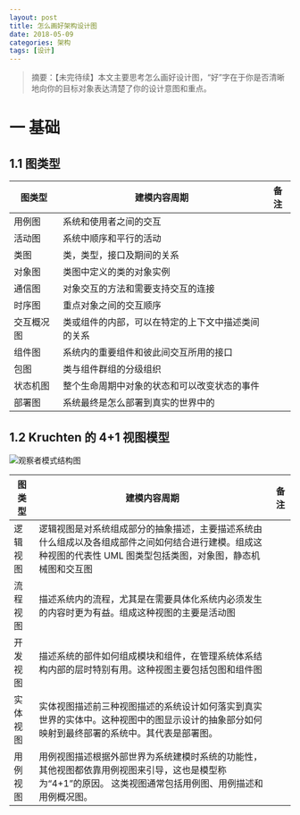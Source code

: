 ```yaml
---
layout: post
title: 怎么画好架构设计图
date: 2018-05-09
categories: 架构
tags: [设计]
---
```


> 摘要：【未完待续】本文主要思考怎么画好设计图，“好”字在于你是否清晰地向你的目标对象表达清楚了你的设计意图和重点。

# 一 基础

## 1.1 图类型

| 图类型 | 建模内容周期| 备注
|-----|--------| -------
| 用例图 | 系统和使用者之间的交互 | 
| 活动图 | 系统中顺序和平行的活动 | 
| 类图 | 类，类型，接口及期间的关系 | 
| 对象图 | 类图中定义的类的对象实例 | 
| 通信图 | 对象交互的方法和需要支持交互的连接 |  
| 时序图 | 重点对象之间的交互顺序 |
| 交互概况图 | 类或组件的内部，可以在特定的上下文中描述类间的关系 |
| 组件图 | 系统内的重要组件和彼此间交互所用的接口 |
| 包图 | 类与组件群组的分级组织 |
| 状态机图 | 整个生命周期中对象的状态和可以改变状态的事件 | 
| 部署图 | 系统最终是怎么部署到真实的世界中的 | 

## 1.2 Kruchten 的 4+1 视图模型

![观察者模式结构图](http://blog.luojia.ren/images/4+1.jpeg)

| 图类型 | 建模内容周期| 备注
|-----|--------| -------
| 逻辑视图 | 逻辑视图是对系统组成部分的抽象描述，主要描述系统由什么组成以及各组成部件之间如何结合进行建模。组成这种视图的代表性 UML 图类型包括类图，对象图，静态机械图和交互图 | 
| 流程视图 | 描述系统内的流程，尤其是在需要具体化系统内必须发生的内容时更为有益。组成这种视图的主要是活动图 | 
| 开发视图 | 描述系统的部件如何组成模块和组件，在管理系统体系结构内部的层时特别有用。这种视图主要包括包图和组件图 | 
| 实体视图 | 实体视图描述前三种视图描述的系统设计如何落实到真实世界的实体中。这种视图中的图显示设计的抽象部分如何映射到最终部署的系统中。其代表是部署图。 | 
| 用例视图 | 用例视图描述根据外部世界为系统建模时系统的功能性，其他视图都依靠用例视图来引导，这也是模型称为“4+1”的原因。 这类视图通常包括用例图、用例描述和用例概况图。|  
